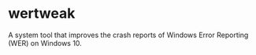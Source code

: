# wertweak
A system tool that improves the crash reports of Windows Error Reporting (WER) on Windows 10.

